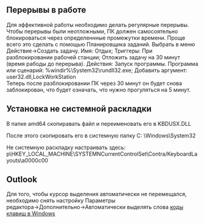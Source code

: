 ## Перерывы в работе
Для эффективной работы необходимо делать регулярные перерывы. Чтобы перерывы были неотложными, ПК должен самосоятельно блокироваться через определеннные
промежутки времени. 
Проще всего это сделать с помощью Планировщика заданий. Выбрать в меню Действие→Создать задачу. Имя: Отдых; Триггеры: При разблокировании рабочей станции; Отложить
задачу на 30 минут (время рабоды до перерыва). Действия: Запуск программы. Программа или сценарий: %windir%\System32\rundll32.exe; Добавить аргумент: user32.dll,LockWorkStation  
Теперь после разблокировании ПК через 30 минут он будет снова заблокирован, что будет означать, что нужно прогуляться на 5 минут.

## Установка не системной раскладки
В папке amd64 скопиравать файл и переименовать его в KBDUSX.DLL

После этого скопировать его в системную папку С: \\Windows\\System32

Не системную раскладку настраивать здесь:
p\\HKEY\_LOCAL\_MACHINE\\SYSTEMNCurrentControlSet\\Contra/KeyboardLayouts\\a0000c00


## Outlook
Для того, чтобы курсор выделения автоматически не перемещался, необходимо снять настройку Параметры редактора→Дополнительно→Автоматически выделять слова
[коды клавиш в Windows](https://docs.microsoft.com/en-us/dotnet/api/system.windows.forms.keys?view=windowsdesktop-6.0)
